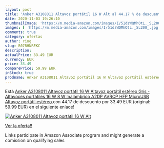 ```yaml
---
layout: post
title: 'Anker A3108011 Altavoz portátil 16 W Alt al 44.17 % de descuento'
date: 2020-11-03 19:26:10
thumbnailImage: 'https://m.media-amazon.com/images/I/51dzWQMhOtL._SL200_.jpg'
images: [ 'https://m.media-amazon.com/images/I/51dzWQMhOtL._SL200_.jpg' ]
comments: true
category: ofertas
author: ring
slug: B07BHNRFKC
description:
actualPrice: 33.49 EUR
currency: EUR
price: 33.49
comparePrice: 59.99 EUR
inStock: true
prodname: Anker A3108011 Altavoz portátil 16 W Altavoz portátil estéreo Gris - Altavoces portátiles  16 W  8 W  Inalámbrico  A2DP AVRCP HFP  MicroUSB  Altavoz portátil estéreo 
---
```


Está [Anker A3108011 Altavoz portátil 16 W Altavoz portátil estéreo Gris - Altavoces portátiles  16 W  8 W  Inalámbrico  A2DP AVRCP HFP  MicroUSB  Altavoz portátil estéreo ](https://www.amazon.es/dp/B07BHNRFKC/?tag=tolees-21) con 44.17 de descuento por 33.49 EUR (original: 59.99 EUR) en el siguiente enlace!

[![Anker A3108011 Altavoz portátil 16 W Alt](https://m.media-amazon.com/images/I/51dzWQMhOtL._SL200_.jpg)](https://www.amazon.es/dp/B07BHNRFKC/?tag=tolees-21)

[Ver la oferta!!](https://www.amazon.es/dp/B07BHNRFKC/?tag=tolees-21)

Links participate in Amazon Associate program and might generate a comission on qualifying sales


